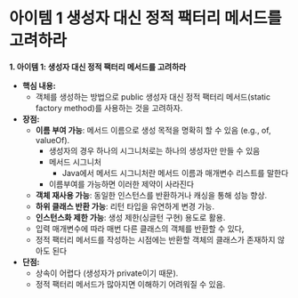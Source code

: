 # 아이템 1 생성자 대신 정적 팩터리 메서드를 고려하라

**1. 아이템 1: 생성자 대신 정적 팩터리 메서드를 고려하라**

- **핵심 내용:**
    - 객체를 생성하는 방법으로 public 생성자 대신 정적 팩터리 메서드(static factory method)를 사용하는 것을 고려하자.
- **장점:**
    - **이름 부여 가능**: 메서드 이름으로 생성 목적을 명확히 할 수 있음 (e.g., of, valueOf).
        - 생성자의 경우 하나의 시그니처로는 하나의 생성자만 만들 수 있음
        - 메서드 시그니처
            - Java에서 메서드 시그니처란 메서드 이름과 매개변수 리스트를 말한다
        - 이름부여를 가능하면 이러한 제약이 사라진다
    - **객체 재사용 가능**: 동일한 인스턴스를 반환하거나 캐싱을 통해 성능 향상.
    - **하위 클래스 반환 가능**: 리턴 타입을 유연하게 변경 가능.
    - **인스턴스화 제한 가능**: 생성 제한(싱글턴 구현) 용도로 활용.
    - 입력 매개변수에 따라 매번 다른 클래스의 객체를 반환할 수 있다,
    - 정적 팩터리 메서드를 작성하는 시점에는 반환할 객체의 클래스가 존재하지 않아도 된다
- **단점:**
    - 상속이 어렵다 (생성자가 private이기 때문).
    - 정적 팩터리 메서드가 많아지면 이해하기 어려워질 수 있음.